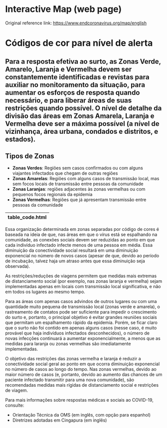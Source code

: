 # Interactive Map (web page)
Original reference link: https://www.endcoronavirus.org/map/english

# Códigos de cor para nível de alerta

## Para a resposta efetiva ao surto, as Zonas Verde, Amarelo, Laranja e Vermelha devem ser constantemente identificadas e revistas para auxiliar no monitoramento da situação, para aumentar os esforços de resposta quando necessário, e para liberar áreas de suas restrições quando possível. O nível de detalhe da divisão das áreas em Zonas Amarela, Laranja e Vermelha deve ser a máxima possível (a nível de vizinhança, área urbana, condados e distritos, e estados).

## Tipos de Zonas
* **Zonas Verdes**: Regiões sem casos confirmados ou com alguns viajantes infectados que chegam de outras regiões
* **Zonas Amarelas**: Regiões com alguns casos de transmissão local, mas sem focos locais de transmissão entre pessoas da comunidade
* **Zonas Laranjas**: regiões adjacentes às zonas vermelhas ou com pequenos focos regionais da epidemia
* **Zonas Vermelhas**: Regiões que já apresentam transmissão entre pessoas da comunidade

table_code.html |
--------------- |

Essa organização determinada em zonas separadas por código de cores é baseada na ideia de que, nas áreas em que o vírus está se espalhando na comunidade, as conexões sociais devem ser reduzidas ao ponto em que cada indivíduo infectado infecte menos de uma pessoa em média. Essa diminuição da conectividade social resultará em uma diminuição exponencial no número de novos casos (apesar de que, devido ao período de incubação, talvez haja um atraso antes que essa diminuição seja observada).

As restrições/reduções de viagens permitem que medidas mais extremas de distanciamento social (por exemplo, nas zonas laranja e vermelha) sejam implementadas apenas em locais com transmissão local significativa, e não em todos os lugares ao mesmo tempo.

Para as áreas com apenas casos advindos de outros lugares ou com uma quantidade muito pequena de transmissão local (zonas verde e amarela), o rastreamento de contatos pode ser suficiente para impedir o crescimento do surto e, portanto, o principal objetivo é evitar grandes reuniões sociais que permitam um espalhamento rápido da epidemia. Porém, se ficar claro que o surto não foi contido em apenas alguns casos (nesse caso, é muito provável que haja indivíduos infectados desconhecidos), o número de novas infecções continuará a aumentar exponencialmente, a menos que as medidas para laranja ou zonas vermelhas são imediatamente implementadas.

O objetivo das restrições das zonas vermelha e laranja é reduzir a conectividade social geral ao ponto em que ocorra diminuição exponencial no número de casos ao longo do tempo. Nas zonas vermelhas, devido ao maior número de casos (e, portanto, devido ao aumento das chances de um paciente infectado transmitir para uma nova comunidade), são recomendadas medidas mais rígidas de distanciamento social e restrições de viagem.

Para mais informações sobre respostas médicas e sociais ao COVID-19, consulte:

* Orientação Técnica da OMS (em inglês, com opção para espanhol)
* Diretrizes adotadas em Cingapura (em inglês)
